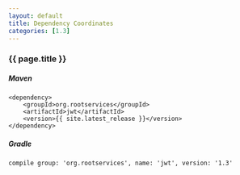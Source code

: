 ```yaml
---
layout: default
title: Dependency Coordinates
categories: [1.3]
---
```


### {{ page.title }} ###

##### Maven
~~~
<dependency>
    <groupId>org.rootservices</groupId>
    <artifactId>jwt</artifactId>
    <version>{{ site.latest_release }}</version>
</dependency>
~~~

##### Gradle
~~~
compile group: 'org.rootservices', name: 'jwt', version: '1.3'
~~~
